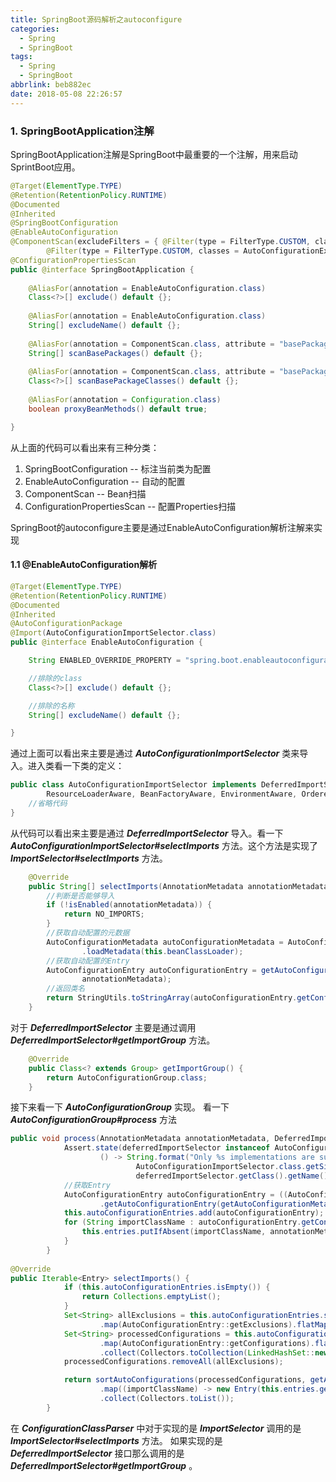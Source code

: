 ```yaml
---
title: SpringBoot源码解析之autoconfigure
categories:
  - Spring
  - SpringBoot
tags:
  - Spring
  - SpringBoot
abbrlink: beb882ec
date: 2018-05-08 22:26:57
---
```

### 1. SpringBootApplication注解
SpringBootApplication注解是SpringBoot中最重要的一个注解，用来启动SprintBoot应用。

```java
@Target(ElementType.TYPE)
@Retention(RetentionPolicy.RUNTIME)
@Documented
@Inherited
@SpringBootConfiguration
@EnableAutoConfiguration
@ComponentScan(excludeFilters = { @Filter(type = FilterType.CUSTOM, classes = TypeExcludeFilter.class),
		@Filter(type = FilterType.CUSTOM, classes = AutoConfigurationExcludeFilter.class) })
@ConfigurationPropertiesScan
public @interface SpringBootApplication {
    
	@AliasFor(annotation = EnableAutoConfiguration.class)
	Class<?>[] exclude() default {};
	
	@AliasFor(annotation = EnableAutoConfiguration.class)
	String[] excludeName() default {};
	
	@AliasFor(annotation = ComponentScan.class, attribute = "basePackages")
	String[] scanBasePackages() default {};
	
	@AliasFor(annotation = ComponentScan.class, attribute = "basePackageClasses")
	Class<?>[] scanBasePackageClasses() default {};
	
	@AliasFor(annotation = Configuration.class)
	boolean proxyBeanMethods() default true;

}
```
从上面的代码可以看出来有三种分类：  
1. SpringBootConfiguration -- 标注当前类为配置
2. EnableAutoConfiguration -- 自动的配置
3. ComponentScan -- Bean扫描
4. ConfigurationPropertiesScan -- 配置Properties扫描  

SpringBoot的autoconfigure主要是通过EnableAutoConfiguration解析注解来实现
#### 1.1 @EnableAutoConfiguration解析


```java
@Target(ElementType.TYPE)
@Retention(RetentionPolicy.RUNTIME)
@Documented
@Inherited
@AutoConfigurationPackage
@Import(AutoConfigurationImportSelector.class)
public @interface EnableAutoConfiguration {

	String ENABLED_OVERRIDE_PROPERTY = "spring.boot.enableautoconfiguration";

    //排除的class
	Class<?>[] exclude() default {};

    //排除的名称
	String[] excludeName() default {};

}
```
通过上面可以看出来主要是通过 ***AutoConfigurationImportSelector*** 类来导入。进入类看一下类的定义：

```java
public class AutoConfigurationImportSelector implements DeferredImportSelector, BeanClassLoaderAware,
		ResourceLoaderAware, BeanFactoryAware, EnvironmentAware, Ordered {
    //省略代码		    
}
```
从代码可以看出来主要是通过 ***DeferredImportSelector*** 导入。看一下 
***AutoConfigurationImportSelector#selectImports*** 方法。这个方法是实现了  ***ImportSelector#selectImports*** 方法。

```java
	@Override
	public String[] selectImports(AnnotationMetadata annotationMetadata) {
		//判断是否能够导入
		if (!isEnabled(annotationMetadata)) {
			return NO_IMPORTS;
		}
		//获取自动配置的元数据
		AutoConfigurationMetadata autoConfigurationMetadata = AutoConfigurationMetadataLoader
				.loadMetadata(this.beanClassLoader);
		//获取自动配置的Entry		
		AutoConfigurationEntry autoConfigurationEntry = getAutoConfigurationEntry(autoConfigurationMetadata,
				annotationMetadata);
		//返回类名		
		return StringUtils.toStringArray(autoConfigurationEntry.getConfigurations());
	}
```
对于 ***DeferredImportSelector*** 主要是通过调用 ***DeferredImportSelector#getImportGroup*** 方法。

```java
	@Override
	public Class<? extends Group> getImportGroup() {
		return AutoConfigurationGroup.class;
	}
```

接下来看一下 ***AutoConfigurationGroup*** 实现。 看一下 ***AutoConfigurationGroup#process*** 方法

```java
public void process(AnnotationMetadata annotationMetadata, DeferredImportSelector deferredImportSelector) {
			Assert.state(deferredImportSelector instanceof AutoConfigurationImportSelector,
					() -> String.format("Only %s implementations are supported, got %s",
							AutoConfigurationImportSelector.class.getSimpleName(),
							deferredImportSelector.getClass().getName()));
			//获取Entry
			AutoConfigurationEntry autoConfigurationEntry = ((AutoConfigurationImportSelector) deferredImportSelector)
					.getAutoConfigurationEntry(getAutoConfigurationMetadata(), annotationMetadata);
			this.autoConfigurationEntries.add(autoConfigurationEntry);
			for (String importClassName : autoConfigurationEntry.getConfigurations()) {
				this.entries.putIfAbsent(importClassName, annotationMetadata);
			}
		}
		
@Override
public Iterable<Entry> selectImports() {
			if (this.autoConfigurationEntries.isEmpty()) {
				return Collections.emptyList();
			}
			Set<String> allExclusions = this.autoConfigurationEntries.stream()
					.map(AutoConfigurationEntry::getExclusions).flatMap(Collection::stream).collect(Collectors.toSet());
			Set<String> processedConfigurations = this.autoConfigurationEntries.stream()
					.map(AutoConfigurationEntry::getConfigurations).flatMap(Collection::stream)
					.collect(Collectors.toCollection(LinkedHashSet::new));
			processedConfigurations.removeAll(allExclusions);

			return sortAutoConfigurations(processedConfigurations, getAutoConfigurationMetadata()).stream()
					.map((importClassName) -> new Entry(this.entries.get(importClassName), importClassName))
					.collect(Collectors.toList());
		}
```
在 ***ConfigurationClassParser*** 中对于实现的是 ***ImportSelector*** 调用的是 ***ImportSelector#selectImports*** 方法。 如果实现的是 ***DeferredImportSelector*** 接口那么调用的是  ***DeferredImportSelector#getImportGroup*** 。
